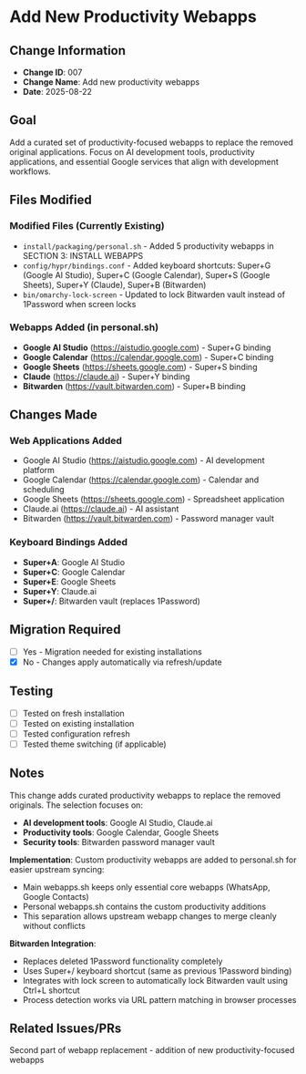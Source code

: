 # Add New Productivity Webapps

## Change Information
- **Change ID**: 007
- **Change Name**: Add new productivity webapps
- **Date**: 2025-08-22

## Goal
Add a curated set of productivity-focused webapps to replace the removed original applications. Focus on AI development tools, productivity applications, and essential Google services that align with development workflows.

## Files Modified

### Modified Files (Currently Existing)
- `install/packaging/personal.sh` - Added 5 productivity webapps in SECTION 3: INSTALL WEBAPPS
- `config/hypr/bindings.conf` - Added keyboard shortcuts: Super+G (Google AI Studio), Super+C (Google Calendar), Super+S (Google Sheets), Super+Y (Claude), Super+B (Bitwarden)
- `bin/omarchy-lock-screen` - Updated to lock Bitwarden vault instead of 1Password when screen locks

### Webapps Added (in personal.sh)
- **Google AI Studio** (https://aistudio.google.com) - Super+G binding
- **Google Calendar** (https://calendar.google.com) - Super+C binding  
- **Google Sheets** (https://sheets.google.com) - Super+S binding
- **Claude** (https://claude.ai) - Super+Y binding
- **Bitwarden** (https://vault.bitwarden.com) - Super+B binding

## Changes Made

### Web Applications Added
  - Google AI Studio (https://aistudio.google.com) - AI development platform
  - Google Calendar (https://calendar.google.com) - Calendar and scheduling
  - Google Sheets (https://sheets.google.com) - Spreadsheet application
  - Claude.ai (https://claude.ai) - AI assistant
  - Bitwarden (https://vault.bitwarden.com) - Password manager vault

### Keyboard Bindings Added
- **Super+A**: Google AI Studio
- **Super+C**: Google Calendar  
- **Super+E**: Google Sheets
- **Super+Y**: Claude.ai
- **Super+/**: Bitwarden vault (replaces 1Password)

## Migration Required
- [ ] Yes - Migration needed for existing installations
- [x] No - Changes apply automatically via refresh/update

## Testing
- [ ] Tested on fresh installation
- [ ] Tested on existing installation
- [ ] Tested configuration refresh
- [ ] Tested theme switching (if applicable)

## Notes
This change adds curated productivity webapps to replace the removed originals. The selection focuses on:
- **AI development tools**: Google AI Studio, Claude.ai
- **Productivity tools**: Google Calendar, Google Sheets
- **Security tools**: Bitwarden password manager vault

**Implementation**: Custom productivity webapps are added to personal.sh for easier upstream syncing:
- Main webapps.sh keeps only essential core webapps (WhatsApp, Google Contacts)
- Personal webapps.sh contains the custom productivity additions
- This separation allows upstream webapp changes to merge cleanly without conflicts

**Bitwarden Integration**: 
- Replaces deleted 1Password functionality completely
- Uses Super+/ keyboard shortcut (same as previous 1Password binding)
- Integrates with lock screen to automatically lock Bitwarden vault using Ctrl+L shortcut
- Process detection works via URL pattern matching in browser processes

## Related Issues/PRs
Second part of webapp replacement - addition of new productivity-focused webapps